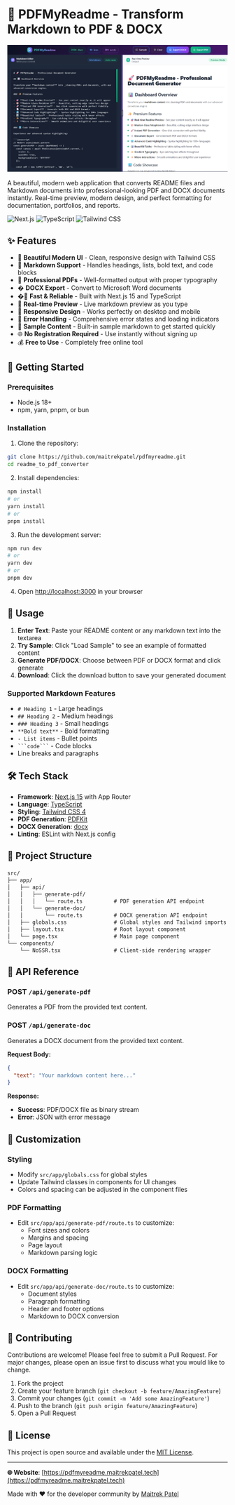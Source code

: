 # 📄 PDFMyReadme - Transform Markdown to PDF & DOCX

![PDFMyReadme Banner](image.png)

A beautiful, modern web application that converts README files and Markdown documents into professional-looking PDF and DOCX documents instantly. Real-time preview, modern design, and perfect formatting for documentation, portfolios, and reports.

![Next.js](https://img.shields.io/badge/Next.js-15.3.4-black?style=flat-square&logo=next.js)
![TypeScript](https://img.shields.io/badge/TypeScript-5-blue?style=flat-square&logo=typescript)
![Tailwind CSS](https://img.shields.io/badge/Tailwind%20CSS-4-38B2AC?style=flat-square&logo=tailwind-css)

## ✨ Features

- 🎨 **Beautiful Modern UI** - Clean, responsive design with Tailwind CSS
- 📝 **Markdown Support** - Handles headings, lists, bold text, and code blocks
- 📄 **Professional PDFs** - Well-formatted output with proper typography
- � **DOCX Export** - Convert to Microsoft Word documents
- �🚀 **Fast & Reliable** - Built with Next.js 15 and TypeScript
- 🔄 **Real-time Preview** - Live markdown preview as you type
- 📱 **Responsive Design** - Works perfectly on desktop and mobile
- 🎯 **Error Handling** - Comprehensive error states and loading indicators
- 🎪 **Sample Content** - Built-in sample markdown to get started quickly
- 🌐 **No Registration Required** - Use instantly without signing up
- 💰 **Free to Use** - Completely free online tool

## 🚀 Getting Started

### Prerequisites

- Node.js 18+
- npm, yarn, pnpm, or bun

### Installation

1. Clone the repository:

```bash
git clone https://github.com/maitrekpatel/pdfmyreadme.git
cd readme_to_pdf_converter
```

2. Install dependencies:

```bash
npm install
# or
yarn install
# or
pnpm install
```

3. Run the development server:

```bash
npm run dev
# or
yarn dev
# or
pnpm dev
```

4. Open [http://localhost:3000](http://localhost:3000) in your browser

## 🎯 Usage

1. **Enter Text**: Paste your README content or any markdown text into the textarea
2. **Try Sample**: Click "Load Sample" to see an example of formatted content
3. **Generate PDF/DOCX**: Choose between PDF or DOCX format and click generate
4. **Download**: Click the download button to save your generated document

### Supported Markdown Features

- `# Heading 1` - Large headings
- `## Heading 2` - Medium headings  
- `### Heading 3` - Small headings
- `**Bold text**` - Bold formatting
- `- List items` - Bullet points
- `` ```code``` `` - Code blocks
- Line breaks and paragraphs

## 🛠️ Tech Stack

- **Framework**: [Next.js 15](https://nextjs.org/) with App Router
- **Language**: [TypeScript](https://www.typescriptlang.org/)
- **Styling**: [Tailwind CSS 4](https://tailwindcss.com/)
- **PDF Generation**: [PDFKit](https://pdfkit.org/)
- **DOCX Generation**: [docx](https://www.npmjs.com/package/docx)
- **Linting**: ESLint with Next.js config

## 📁 Project Structure

```text
src/
├── app/
│   ├── api/
│   │   ├── generate-pdf/
│   │   │   └── route.ts          # PDF generation API endpoint
│   │   └── generate-doc/
│   │       └── route.ts          # DOCX generation API endpoint
│   ├── globals.css               # Global styles and Tailwind imports
│   ├── layout.tsx                # Root layout component
│   └── page.tsx                  # Main page component
└── components/
    └── NoSSR.tsx                 # Client-side rendering wrapper
```

## 🔧 API Reference

### POST `/api/generate-pdf`

Generates a PDF from the provided text content.

### POST `/api/generate-doc`

Generates a DOCX document from the provided text content.

**Request Body:**

```json
{
  "text": "Your markdown content here..."
}
```

**Response:**

- **Success**: PDF/DOCX file as binary stream
- **Error**: JSON with error message

## 🎨 Customization

### Styling

- Modify `src/app/globals.css` for global styles
- Update Tailwind classes in components for UI changes
- Colors and spacing can be adjusted in the component files

### PDF Formatting

- Edit `src/app/api/generate-pdf/route.ts` to customize:
  - Font sizes and colors
  - Margins and spacing
  - Page layout
  - Markdown parsing logic

### DOCX Formatting

- Edit `src/app/api/generate-doc/route.ts` to customize:
  - Document styles
  - Paragraph formatting
  - Header and footer options
  - Markdown to DOCX conversion

## 🤝 Contributing

Contributions are welcome! Please feel free to submit a Pull Request. For major changes, please open an issue first to discuss what you would like to change.

1. Fork the project
2. Create your feature branch (`git checkout -b feature/AmazingFeature`)
3. Commit your changes (`git commit -m 'Add some AmazingFeature'`)
4. Push to the branch (`git push origin feature/AmazingFeature`)
5. Open a Pull Request

## 📝 License

This project is open source and available under the [MIT License](LICENSE).

---

**🌐 Website**: [https://pdfmyreadme.maitrekpatel.tech](https://pdfmyreadme.maitrekpatel.tech)

Made with ❤️ for the developer community by [Maitrek Patel](https://maitrekpatel.tech)
